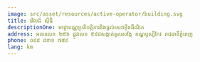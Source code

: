 ```yaml
---
image: src/asset/resources/active-operator/building.svg
title: វើលដ៍ ស៊ីធី
descriptionOne: អាជ្ញាបណ្ណប្រតិបត្តិការនិងផ្តល់សេវាអ៊ីនធឺណិត
address: អគារលេខ ២៥៦ ផ្លូវលេខ ៥៩៨សង្កាត់ទួលសង្កែ ខណ្ឌឫស្សីកែវ រាជធានីភ្នំពេញ
phone: ០៩៨ ៨៣១ ៧៥៩
lang: km
---
```

